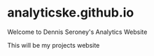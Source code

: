 # analyticske.github.io
Welcome to Dennis Seroney's Analytics Website

This will be my projects website 
